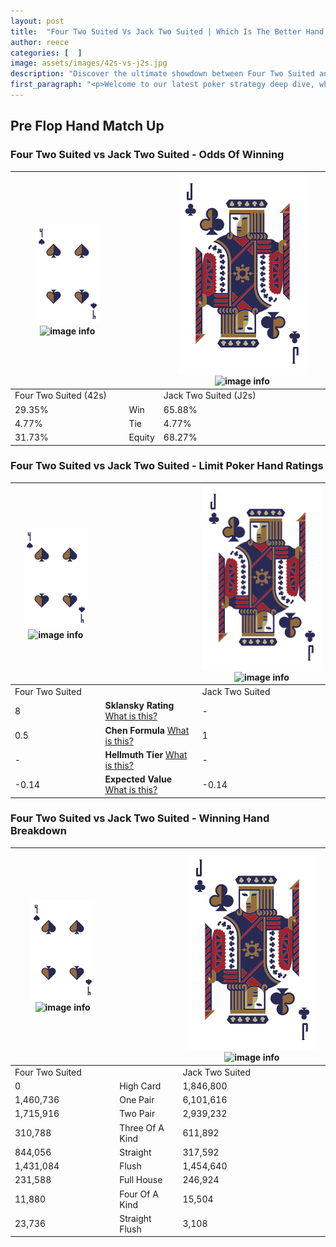 ```yaml
---
layout: post
title:  "Four Two Suited Vs Jack Two Suited | Which Is The Better Hand In Poker? A Complete Guide"
author: reece
categories: [  ]
image: assets/images/42s-vs-j2s.jpg
description: "Discover the ultimate showdown between Four Two Suited and Jack Two Suited in poker! Uncover the odds, strategies, and scenarios where one hand triumphs over the other. Get ready to up your poker game with this thrilling analysis."
first_paragraph: "<p>Welcome to our latest poker strategy deep dive, where we're pitting two distinct hands against each other in a high-stakes showdown: Four Two Suited vs Jack Two Suited.</p><p>In the dynamic world of poker, every decision counts, and knowing which hand holds the upper hand is key to your success at the table.</p><p>In this article, we'll dissect these two hands, explore the scenarios where one dominates the other, and equip you with the knowledge to make strategic choices that can tip the odds in your favor.</p><p>Get ready to unravel the intriguing dynamics of these poker hands and elevate your game to new heights.</p>"
---
```




[comment]: # (sp0)

## Pre Flop Hand Match Up

<div class="table hand-ratings" markdown="1"> 



### Four Two Suited vs Jack Two Suited - Odds Of Winning


    
| ![image info](assets/images/hand1/4.png) ![image info](assets/images/hand1/2s.png) |  | ![image info](assets/images/hand2/J.png) ![image info](assets/images/hand2/2s.png) |
| -------- | -------- | -------- |
| Four Two Suited (42s) |  | Jack Two Suited (J2s) |
| 29.35% | Win | 65.88% |
| 4.77% | Tie | 4.77% |
| 31.73% | Equity | 68.27% |




[comment]: # (sp1)



### Four Two Suited vs Jack Two Suited - Limit Poker Hand Ratings


    
| ![image info](assets/images/hand1/4.png) ![image info](assets/images/hand1/2s.png) |  | ![image info](assets/images/hand2/J.png) ![image info](assets/images/hand2/2s.png) |
| -------- | -------- | -------- |
| Four Two Suited |  | Jack Two Suited |
| 8 | **Sklansky Rating** [What is this?](/sklansky-rating-explained) | - |
| 0.5 | **Chen Formula** [What is this?](/chen-formula-explained) | 1 |
| - | **Hellmuth Tier** [What is this?](/Hellmuth-tier-explained) | - |
| -0.14 | **Expected Value** [What is this?](/expected-value-explained) | -0.14 |




[comment]: # (sp2)



### Four Two Suited vs Jack Two Suited - Winning Hand Breakdown


    
| ![image info](assets/images/hand1/4.png) ![image info](assets/images/hand1/2s.png) |  | ![image info](assets/images/hand2/J.png) ![image info](assets/images/hand2/2s.png) |
| -------- | -------- | -------- |
| Four Two Suited |  | Jack Two Suited |
| 0 | High Card | 1,846,800 |
| 1,460,736 | One Pair | 6,101,616 |
| 1,715,916 | Two Pair | 2,939,232 |
| 310,788 | Three Of A Kind | 611,892 |
| 844,056 | Straight | 317,592 |
| 1,431,084 | Flush | 1,454,640 |
| 231,588 | Full House | 246,924 |
| 11,880 | Four Of A Kind | 15,504 |
| 23,736 | Straight Flush | 3,108 |




[comment]: # (sp3)



</div>

[comment]: # (sp4)



[comment]: # (sp5)

